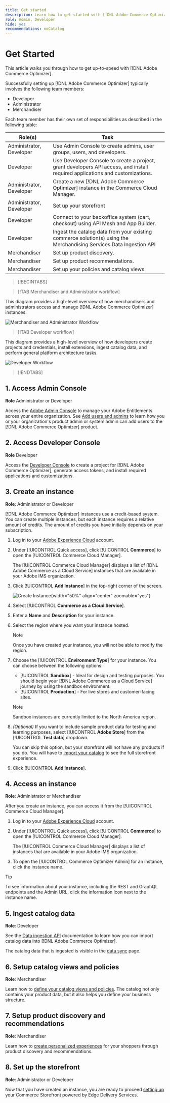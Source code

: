 ```yaml
---
title: Get started
description: Learn how to get started with [!DNL Adobe Commerce Optimizer].
role: Admin, Developer
hide: yes
recommendations: noCatalog
---
```

# Get Started

This article walks you through how to get up-to-speed with [!DNL Adobe Commerce Optimizer].

Successfully setting up [!DNL Adobe Commerce Optimizer] typically involves the following team members:

- Developer
- Administrator
- Merchandiser

Each team member has their own set of responsibilities as described in the following table:

|Role(s)|Task|
|---|---|
|Administrator, Developer|Use Admin Console to create admins, user groups, users, and developers​.|
|Developer|Use Developer Console to create a project, grant developers API access, and install required applications and customizations.|
|Administrator, Developer|Create a new [!DNL Adobe Commerce Optimizer] instance in the Commerce Cloud Manager.​|
|​Administrator, Developer|Set up your storefront|
|Developer|Connect to your backoffice system (cart, checkout) using API Mesh and App Builder​.|
|Developer|Ingest the catalog data from your existing commerce solution(s) using the Merchandising Services Data Ingestion API​|
|Merchandiser|Set up product discovery​.|
|Merchandiser|Set up product recommendations.|
|Merchandiser|Set up your policies and catalog views.|

>[!BEGINTABS]

>[!TAB Merchandiser and Administrator workflow]

This diagram provides a high-level overview of how merchandisers and administrators access and manage [!DNL Adobe Commerce Optimizer] instances.

![Merchandiser and Administrator Workflow](./assets/admin-merch-workflow.png)

>[!TAB Developer workflow]

This diagram provides a high-level overview of how developers create projects and credentials, install extensions, ingest catalog data, and perform general platform architecture tasks.

![Developer Workflow](./assets/dev-workflow.png)

>[!ENDTABS]

## 1. Access Admin Console

**Role** Administrator or Developer

Access the [Adobe Admin Console](https://helpx.adobe.com/enterprise/admin-guide.html) to manage your Adobe Entitlements across your entire organization. See [Add users and admins](./user-management.md#add-users-and-admins) to learn how you or your organization's product admin or system admin can add users to the [!DNL Adobe Commerce Optimizer] product.

## 2. Access Developer Console

**Role** Developer

Access the [Developer Console](https://developer.adobe.com/developer-console/docs/guides/getting-started) to create a project for [!DNL Adobe Commerce Optimizer], generate access tokens, and install required applications and customizations.

## 3. Create an instance

**Role**: Administrator or Developer

[!DNL Adobe Commerce Optimizer] instances use a credit-based system. You can create multiple instances, but each instance requires a relative amount of credits. The amount of credits you have initially depends on your subscription.

1. Log in to your [Adobe Experience Cloud](https://experience.adobe.com/) account.

1. Under [!UICONTROL Quick access], click [!UICONTROL **Commerce**] to open the [!UICONTROL Commerce Cloud Manager]. 

   The [!UICONTROL Commerce Cloud Manager] displays a list of [!DNL Adobe Commerce as a Cloud Service] instances that are available in your Adobe IMS organization.

1. Click [!UICONTROL **Add Instance**] in the top-right corner of the screen.

    ![Create Instance](./assets/create-instance.png){width="50%" align="center" zoomable="yes"}

1. Select [!UICONTROL **Commerce as a Cloud Service**].

1. Enter a **Name** and **Description** for your instance.

1. Select the region where you want your instance hosted.

   >[!NOTE]
   >
   >Once you have created your instance, you will not be able to modify the region.
 
1. Choose the [!UICONTROL **Environment Type**] for your instance. You can choose between the following options:

   - [!UICONTROL **Sandbox**] - Ideal for design and testing purposes. You should begin your [!DNL Adobe Commerce as a Cloud Service] journey by using the sandbox environment. 
   - [!UICONTROL **Production**] - For live stores and customer-facing sites.

   >[!NOTE]
   >
   >Sandbox instances are currently limited to the North America region.

1. _(Optional)_ If you want to include sample product data for testing and learning purposes, select [!UICONTROL **Adobe Store**] from the [!UICONTROL **Test data**] dropdown.

   You can skip this option, but your storefront will not have any products if you do. You will have to [import your catalog](#import-your-catalog) to see the full storefront experience.

1. Click [!UICONTROL **Add Instance**].

## 4. Access an instance

**Role**: Administrator or Merchandiser

After you create an instance, you can access it from the [!UICONTROL Commerce Cloud Manager].

1. Log in to your [Adobe Experience Cloud](https://experience.adobe.com/) account.

1. Under [!UICONTROL Quick access], click [!UICONTROL **Commerce**] to open the [!UICONTROL Commerce Cloud Manager]. 

   The [!UICONTROL Commerce Cloud Manager] displays a list of instances that are available in your Adobe IMS organization.

1. To open the [!UICONTROL Commerce Optimizer Admin] for an instance, click the instance name.

>[!TIP]
>
>To see information about your instance, including the REST and GraphQL endpoints and the Admin URL, click the information icon next to the instance name.

## 5. Ingest catalog data

**Role**: Developer

See the [Data ingestion API](https://developer-stage.adobe.com/commerce/services/composable-catalog/data-ingestion/using-the-api/) documentation to learn how you can import catalog data into [!DNL Adobe Commerce Optimizer].

The catalog data that is ingested is visible in the [data sync](./setup/data-sync.md) page.

## 6. Setup catalog views and policies

**Role**: Merchandiser

Learn how to [define your catalog views and policies](./setup/catalog-view.md). The catalog not only contains your product data, but it also helps you define your business structure.

## 7. Setup product discovery and recommendations

**Role**: Merchandiser

Learn how to [create personalized experiences](./merchandising/overview.md) for your shoppers through product discovery and recommendations.

## 8. Set up the storefront

**Role**: Administrator or Developer

Now that you have created an instance, you are ready to proceed [setting up](./storefront.md) your Commerce Storefront powered by Edge Delivery Services.
